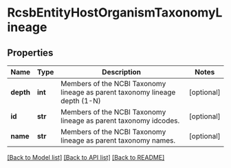 # RcsbEntityHostOrganismTaxonomyLineage

## Properties
Name | Type | Description | Notes
------------ | ------------- | ------------- | -------------
**depth** | **int** | Members of the NCBI Taxonomy lineage as parent taxonomy lineage depth (1-N) | [optional] 
**id** | **str** | Members of the NCBI Taxonomy lineage as parent taxonomy idcodes. | [optional] 
**name** | **str** | Members of the NCBI Taxonomy lineage as parent taxonomy names. | [optional] 

[[Back to Model list]](../README.md#documentation-for-models) [[Back to API list]](../README.md#documentation-for-api-endpoints) [[Back to README]](../README.md)

